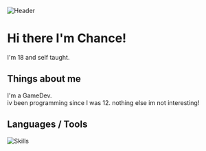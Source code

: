 ![Header](https://capsule-render.vercel.app/api?type=wave&height=300&color=gradient&text=DarkSide)

# Hi there I'm Chance!

I'm 18 and self taught.

## Things about me
I'm a GameDev.   
iv been programming since I was 12.
nothing else im not interesting!

## Languages / Tools 
![Skills](https://skillicons.dev/icons?i=ts,css,cpp,c,cs,java,linux,vscode,visualstudio,unity,idea)
